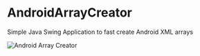 # AndroidArrayCreator

Simple Java Swing Application to fast create Android XML arrays


![Android Array Creator](http://i.imgur.com/pGa0QMs.png)
